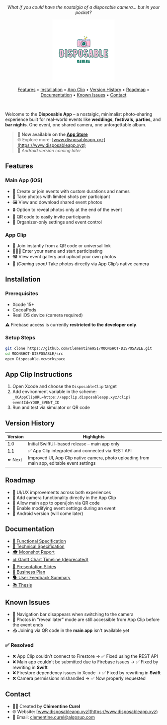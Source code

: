 <p align="center"><em>What if you could have the nostalgia of a disposable camera... but in your pocket?</em></p>
<p align="center">
  <img height="200px" src="./Documents/Images/SmallLogo.png" />
</p>
<p align="center">
  <a href="#features">Features</a> • 
  <a href="#installation">Installation</a> • 
  <a href="#app-clip-instructions">App Clip</a> • 
  <a href="#version-history">Version History</a> • 
  <a href="#roadmap">Roadmap</a> • 
  <a href="#documentation">Documentation</a> • 
  <a href="#known-issues">Known Issues</a> • 
  <a href="#contact">Contact</a>
</p>

<br>

Welcome to the **Disposable App** – a nostalgic, minimalist photo-sharing experience built for real-world events like **weddings**, **festivals**, **parties**, and **bar nights**. One event, one shared camera, one unforgettable album.

> 🎉 **Now available on the [App Store](https://apps.apple.com/fr/app/disposable-app/id6670355967?l=en-GBhttps://apps.apple.com/fr/app/disposable-app/id6670355967?l=en-GB)**  
> 🌐 Explore more: [www.disposableapp.xyz](https://www.disposableapp.xyz)  
> 📱 *Android version coming later*


## Features

### Main App (iOS)
- 📅 Create or join events with custom durations and names
- 📸 Take photos with limited shots per participant
- 🖼️ View and download shared event photos
- 🔒 Option to reveal photos only at the end of the event
- 🎯 QR code to easily invite participants
- 🔧 Organizer-only settings and event control

### App Clip
- 🔗 Join instantly from a QR code or universal link
- 🧑‍🤝‍🧑 Enter your name and start participating
- 🖼️ View event gallery and upload your own photos
- 📸 *(Coming soon)* Take photos directly via App Clip’s native camera

## Installation

### Prerequisites
- Xcode 15+
- CocoaPods
- Real iOS device (camera required)

⚠️ Firebase access is currently **restricted to the developer only**.

### Setup Steps
```bash
git clone https://github.com/Clementine951/MOONSHOT-DISPOSABLE.git
cd MOONSHOT-DISPOSABLE/src
open Disposable.xcworkspace
```

## App Clip Instructions

1. Open Xcode and choose the `DisposableClip` target  
2. Add environment variable in the scheme:  
   `_XCAppClipURL=https://appclip.disposableapp.xyz/clip?eventId=YOUR_EVENT_ID`  
3. Run and test via simulator or QR code

## Version History

| Version | Highlights |
|--------|------------|
| 1.0 | Initial SwiftUI-based release – main app only |
| 1.1 | ✅ App Clip integrated and connected via REST API |
| ⏩ Next | Improved UI, App Clip native camera, photo uploading from main app, editable event settings |



## Roadmap

- 🎨 UI/UX improvements across both experiences
- 📸 Add camera functionality directly in the App Clip
- 🔗 Allow main app to open/join via QR code
- 🔧 Enable modifying event settings during an event
- 🤖 Android version (will come later)


## Documentation

- [📓 Functional Specification](./Documents/Old%20Specifications/FunctionalSpecification.md)
- [🧠 Technical Specification](./Documents/Old%20Specifications/TechnicalSpecification.md)
- [🎓 Moonshot Report](./Documents/Presentation%202024/Report.pdf)
- [📊 Gantt Chart Timeline (deprecated)](./Documents/Images/timeline.png)
- [📄 Presentation Slides ](./Documents/Presentation%202024/Presentation.pdf)
- [💼 Business Plan](./Documents/Version2/BusinessPlan.md)
- [🗣️ User Feedback Summary](./Documents/Version2/UserFeedback.md)
- [📚 Thesis](./Documents/Thesis/Thesis.md)

## Known Issues

- 🧭 Navigation bar disappears when switching to the camera
- 📸 Photos in “reveal later” mode are still accessible from App Clip before the event ends
- 📥 Joining via QR code in the **main app** isn't available yet

### ✅ Resolved
- ❌ App Clip couldn’t connect to Firestore → ✅ Fixed using the REST API
- ❌ Main app couldn’t be submitted due to Firebase issues → ✅ Fixed by rewriting in **Swift**
- ❌ Firestore dependency issues in Xcode → ✅ Fixed by rewriting in **Swift**
- ❌ Camera permissions mishandled → ✅ Now properly requested

## Contact

- 👩‍💻 Created by **Clémentine Curel**
- 🌐 Website: [www.disposableapp.xyz](https://www.disposableapp.xyz)
- 📧 Email: [clementine.curel@algosup.com](mailto:clementine.curel@algosup.com)
